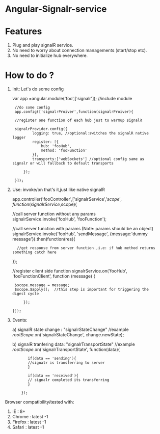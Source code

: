 # Angular-Signalr-service


# Features

1) Plug and play signalR service. <br/>
2) No need to worry about connection managements (start/stop etc). <br/>
3) No need to initialize hub everywhere. <br/>



# How to do ?

1) Init: Let's do some config

    var app =angular.module('foo',['signalr']); //include module

        //do some config
        app.config(['signalrProiver',function(signalrProiver){

        //register one function of each hub just to warmup signalR

        signalrProvider.config({
                logging: true, //optional:switches the signalR native logger
                register: [{
                    hub: 'fooHub',
                    method: 'fooFunction'
                }],
                transports:['webSockets'] //optional config same as signalr or will fallback to default transports

            });

        }]);

2) Use: invoke/on that's it,just like native signalR


    app.controller('fooController',['signalrService','$scope',function(signalrService,$scope){

    //call server function without any params
    signalrService.invoke('fooHub', 'fooFunction');

    //call server function with params (Note: params should be an object)
    signalrService.invoke('fooHub', 'sendMessage', {message:'dummy message'}).then(function(res){

         //get response from server function ,i.e: if hub method returns something catch here

    });


    //register client side function
    signalrService.on('fooHub', 'fooFunctionClient', function (message) {

        $scope.message = message;
        $scope.$apply();  //this step is important for triggering the digest cycle

            });

       }]);

3) Events:
    
    a) signalR state change : "signalrStateChange"
          //example
          $rootScope.$on('signalrStateChange', change.newState);
          
    b) signalR tranfering data: "signalrTransportState"
          //example
           $rootScope.$on('signalrTransportState', function(data){
              
              if(data == 'sending'){
              //signalr is transferring to server
              }
              
              if(data == 'received'){
              // signalr completed its transferring
              }
           
           });



 Browser compatibility/tested with:

 1) IE : 8+ <br/>
 2) Chrome  : latest -1 <br/>
 3) Firefox : latest -1 <br/>
 4) Safari  : latest -1 <br/>

